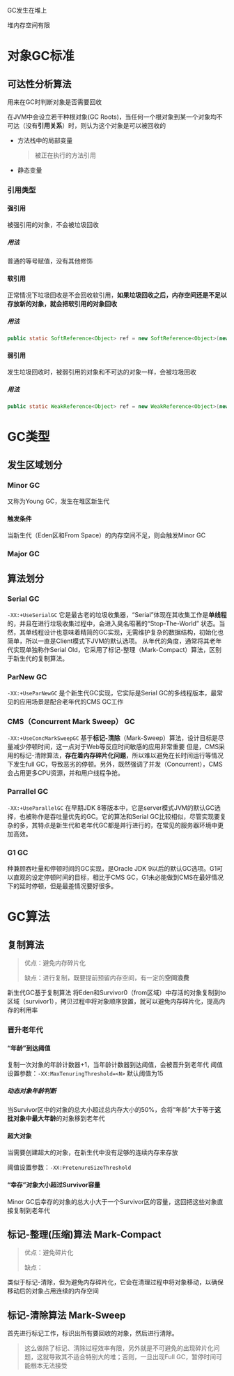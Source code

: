 GC发生在堆上

堆内存空间有限

# 对象GC标准

## 可达性分析算法

用来在GC时判断对象是否需要回收

在JVM中会设立若干种根对象(GC Roots)，当任何一个根对象到某一个对象均不可达（没有**引用关系**）时，则认为这个对象是可以被回收的

- 方法栈中的局部变量

  > 被正在执行的方法引用

- 静态变量

### 引用类型

#### 强引用

被强引用的对象，不会被垃圾回收

##### 用法

普通的等号赋值，没有其他修饰

#### 软引用

正常情况下垃圾回收是不会回收软引用，**如果垃圾回收之后，内存空间还是不足以存放新的对象，就会把软引用的对象回收**

##### 用法

```java
public static SoftReference<Object> ref = new SoftReference<Object>(new Object());
```

#### 弱引用

发生垃圾回收时，被弱引用的对象和不可达的对象一样，会被垃圾回收

##### 用法

```java
public static WeakReference<Object> ref = new WeakReference<Object>(new Object());
```



# GC类型

## 发生区域划分

### Minor GC

又称为Young GC，发生在堆区新生代

#### 触发条件

当新生代（Eden区和From Space）的内存空间不足，则会触发Minor GC

### Major GC



## 算法划分

### Serial GC

`-XX:+UseSerialGC`
它是最古老的垃圾收集器，“Serial”体现在其收集工作是**单线程**的，并且在进行垃圾收集过程中，会进入臭名昭著的“Stop-The-World” 状态。当然，其单线程设计也意味着精简的GC实现，无需维护复杂的数据结构，初始化也简单，所以一直是Client模式下JVM的默认选项。
从年代的角度，通常将其老年代实现单独称作Serial Old，它采用了标记-整理（Mark-Compact）算法，区别于新生代的复制算法。

### ParNew GC

`-XX:+UseParNewGC`
是个新生代GC实现，它实际是Serial GC的多线程版本，最常见的应用场景是配合老年代的CMS GC工作

### CMS（Concurrent Mark Sweep） GC

`-XX:+UseConcMarkSweepGC`
基于**标记-清除**（Mark-Sweep）算法，设计目标是尽量减少停顿时间，这一点对于Web等反应时间敏感的应用非常重要
但是，CMS采用的标记-清除算法，**存在着内存碎片化问题**，所以难以避免在长时间运行等情况下发生full GC，导致恶劣的停顿。另外，既然强调了并发（Concurrent），CMS会占用更多CPU资源，并和用户线程争抢。

### Parrallel GC

`-XX:+UseParallelGC`
在早期JDK 8等版本中，它是server模式JVM的默认GC选择，也被称作是吞吐量优先的GC。它的算法和Serial GC比较相似，尽管实现要复杂的多，其特点是新生代和老年代GC都是并行进行的，在常见的服务器环境中更加高效。

### G1 GC

种兼顾吞吐量和停顿时间的GC实现，是Oracle JDK 9以后的默认GC选项。G1可以直观的设定停顿时间的目标，相比于CMS GC，G1未必能做到CMS在最好情况下的延时停顿，但是最差情况要好很多。

# GC算法

## 复制算法

> 优点：避免内存碎片化
>
> 缺点：进行复制，既要提前预留内存空间，有一定的**空间浪费**

新生代GC基于复制算法
将Eden和Survivor0（from区域）中存活的对象复制到to区域（survivor1），拷贝过程中将对象顺序放置，就可以避免内存碎片化，提高内存的利用率

### 晋升老年代

#### “年龄”到达阈值

复制一次对象的年龄计数器+1，当年龄计数器到达阈值，会被晋升到老年代
阈值设置参数：`-XX:MaxTenuringThreshold=<N>` 默认阈值为15

##### 动态对象年龄判断

当Survivor区中的对象的总大小超过总内存大小的50%，会将“年龄”大于等于**这批对象中最大年龄**的对象移到老年代

#### 超大对象

当需要创建超大的对象，在新生代中没有足够的连续内存来存放

阈值设置参数：`-XX:PretenureSizeThreshold`

#### “幸存”对象大小超过Survivor容量

Minor GC后幸存的对象的总大小大于一个Survivor区的容量，这回把这些对象直接复制到老年代

## 标记-整理(压缩)算法 Mark-Compact

> 优点：避免碎片化
>
> 缺点：

类似于标记-清除，但为避免内存碎片化，它会在清理过程中将对象移动，以确保移动后的对象占用连续的内存空间

## 标记-清除算法 Mark-Sweep

首先进行标记工作，标识出所有要回收的对象，然后进行清除。

> 这么做除了标记、清除过程效率有限，另外就是不可避免的出现碎片化问题，这就导致其不适合特别大的堆；否则，一旦出现Full GC，暂停时间可能根本无法接受